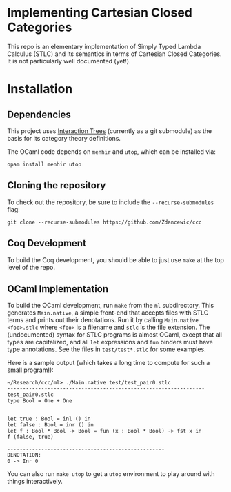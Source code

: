 # Implementing Cartesian Closed Categories

This repo is an elementary implementation of Simply Typed Lambda Calculus (STLC)
and its semantics in terms of Cartesian Closed Categories.  It is not particularly well documented (yet!).

# Installation


## Dependencies

This project uses [Interaction
Trees](https://github.com/DeepSpec/InteractionTrees/) (currently as a git submodule) as the basis for its category theory
definitions.

The OCaml code depends on `menhir` and `utop`, which can be installed via:

```
opam install menhir utop
```

## Cloning the repository

To check out the repository, be sure to include the `--recurse-submodules` flag:

```
git clone --recurse-submodules https://github.com/Zdancewic/ccc
```

## Coq Development

To build the Coq development, you should be able to just use `make` at the top
level of the repo.

## OCaml Implementation

To build the OCaml development, run `make` from the `ml` subdirectory. This
generates `Main.native`, a simple front-end that accepts files with STLC terms
and prints out their denotations.  Run it by calling `Main.native <foo>.stlc`
where `<foo>` is a filename and `stlc` is the file extension.  The
(undocumented) syntax for STLC programs is almost OCaml, except that all types
are capitalized, and all `let` expressions and `fun` binders must have type
annotations.  See the files in `test/test*.stlc` for some examples.

Here is a sample output (which takes a long time to compute for such a small program!):
```
~/Research/ccc/ml> ./Main.native test/test_pair0.stlc
---------------------------------------------------------------- test_pair0.stlc
type Bool = One + One


let true : Bool = inl () in
let false : Bool = inr () in
let f : Bool * Bool -> Bool = fun (x : Bool * Bool) -> fst x in
f (false, true)

---------------------------------------------------
DENOTATION: 
0 -> Inr 0
```


You can also run `make utop` to get a `utop` environment to play around with things interactively.

